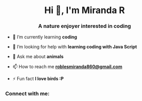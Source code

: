 <h1 align="center">Hi 👋, I'm Miranda R</h1>
<h3 align="center">A nature enjoyer interested in coding</h3>

- 🌱 I’m currently learning **coding**

- 🤝 I’m looking for help with **learning coding with Java Script**

- 💬 Ask me about **animals**

- 📫 How to reach me **roblesmiranda860@gmail.com**

- ⚡ Fun fact **I love birds :P**

<h3 align="left">Connect with me:</h3>
<p align="left">
</p>
